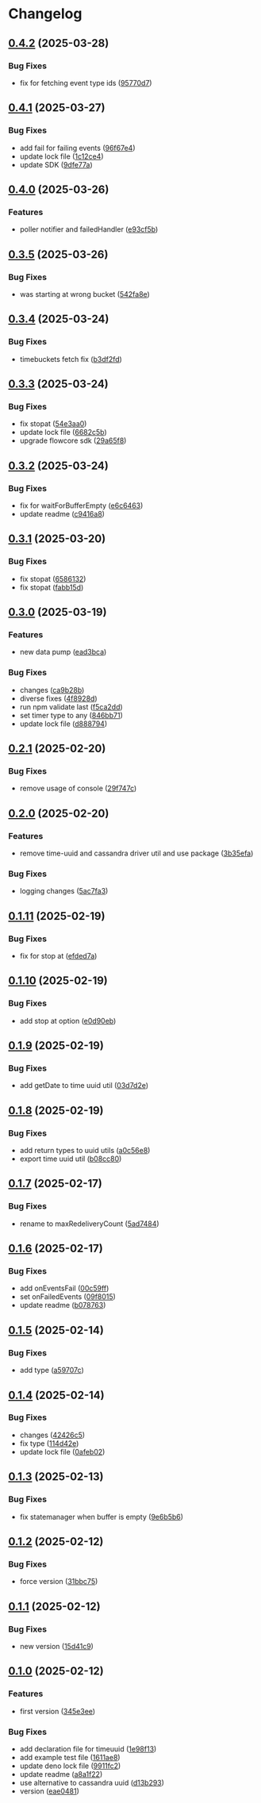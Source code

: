 # Changelog

## [0.4.2](https://github.com/flowcore-io/data-pump/compare/v0.4.1...v0.4.2) (2025-03-28)


### Bug Fixes

* fix for fetching event type ids ([95770d7](https://github.com/flowcore-io/data-pump/commit/95770d794dbe177778b3c2fb6318601e6106d73e))

## [0.4.1](https://github.com/flowcore-io/data-pump/compare/v0.4.0...v0.4.1) (2025-03-27)


### Bug Fixes

* add fail for failing events ([96f67e4](https://github.com/flowcore-io/data-pump/commit/96f67e49650c8f81dbd65831ab77adca490bb353))
* update lock file ([1c12ce4](https://github.com/flowcore-io/data-pump/commit/1c12ce49cafee0f6ecf3d144b262b4fbda6c9d29))
* update SDK ([9dfe77a](https://github.com/flowcore-io/data-pump/commit/9dfe77a608f43791b953b233a9f99c9b8e615cb1))

## [0.4.0](https://github.com/flowcore-io/data-pump/compare/v0.3.5...v0.4.0) (2025-03-26)


### Features

* poller notifier and failedHandler ([e93cf5b](https://github.com/flowcore-io/data-pump/commit/e93cf5ba37f5236d21a7fc9722795fa8f563f97b))

## [0.3.5](https://github.com/flowcore-io/data-pump/compare/v0.3.4...v0.3.5) (2025-03-26)


### Bug Fixes

* was starting at wrong bucket ([542fa8e](https://github.com/flowcore-io/data-pump/commit/542fa8e73ddcb0ef4d4c85ba95d88a693149cc5e))

## [0.3.4](https://github.com/flowcore-io/data-pump/compare/v0.3.3...v0.3.4) (2025-03-24)


### Bug Fixes

* timebuckets fetch fix ([b3df2fd](https://github.com/flowcore-io/data-pump/commit/b3df2fd529415e978f5143c9b7ffd5eea68130f2))

## [0.3.3](https://github.com/flowcore-io/data-pump/compare/v0.3.2...v0.3.3) (2025-03-24)


### Bug Fixes

* fix stopat ([54e3aa0](https://github.com/flowcore-io/data-pump/commit/54e3aa0c2fb73b278d3de3299872c7b726de12dc))
* update lock file ([6682c5b](https://github.com/flowcore-io/data-pump/commit/6682c5bb9157c4e60a63a5c8b0b6d94f65926d57))
* upgrade flowcore sdk ([29a65f8](https://github.com/flowcore-io/data-pump/commit/29a65f8ea7a70b91b4c20df00b67b60d73a5557d))

## [0.3.2](https://github.com/flowcore-io/data-pump/compare/v0.3.1...v0.3.2) (2025-03-24)


### Bug Fixes

* fix for waitForBufferEmpty ([e6c6463](https://github.com/flowcore-io/data-pump/commit/e6c64639ed4a6b5e9b47921185c26d6eea03792b))
* update readme ([c9416a8](https://github.com/flowcore-io/data-pump/commit/c9416a8882617c4b4c0ddda714d82906321b85ca))

## [0.3.1](https://github.com/flowcore-io/data-pump/compare/v0.3.0...v0.3.1) (2025-03-20)


### Bug Fixes

* fix stopat ([6586132](https://github.com/flowcore-io/data-pump/commit/6586132e920cdd68b8450c4bb631fef394a284f6))
* fix stopat ([fabb15d](https://github.com/flowcore-io/data-pump/commit/fabb15d616c34340ef4928fa7a1828bc57b8cdd0))

## [0.3.0](https://github.com/flowcore-io/data-pump/compare/v0.2.1...v0.3.0) (2025-03-19)


### Features

* new data pump ([ead3bca](https://github.com/flowcore-io/data-pump/commit/ead3bca138a38df06f9eb306da6c27de5a5d2b39))


### Bug Fixes

* changes ([ca9b28b](https://github.com/flowcore-io/data-pump/commit/ca9b28b7cfd0e9c110fdc42c0f07771215516702))
* diverse fixes ([4f8928d](https://github.com/flowcore-io/data-pump/commit/4f8928dbabe8460290ec44abe49d045952207188))
* run npm validate last ([f5ca2dd](https://github.com/flowcore-io/data-pump/commit/f5ca2dd8c9571b334f30371083b2df499d1e79bf))
* set timer type to any ([846bb71](https://github.com/flowcore-io/data-pump/commit/846bb7188df2be9af7343d66e10fb90ff654746b))
* update lock file ([d888794](https://github.com/flowcore-io/data-pump/commit/d8887940f16fff7e3357651ceafbc5530f6045c6))

## [0.2.1](https://github.com/flowcore-io/data-pump/compare/v0.2.0...v0.2.1) (2025-02-20)


### Bug Fixes

* remove usage of console ([29f747c](https://github.com/flowcore-io/data-pump/commit/29f747c8ec0f41ab39766df9ef25a8b6fcf6fc91))

## [0.2.0](https://github.com/flowcore-io/data-pump/compare/v0.1.11...v0.2.0) (2025-02-20)


### Features

* remove time-uuid and cassandra driver util and use package ([3b35efa](https://github.com/flowcore-io/data-pump/commit/3b35efa912f430d6404ce30500b7582a2e200526))


### Bug Fixes

* logging changes ([5ac7fa3](https://github.com/flowcore-io/data-pump/commit/5ac7fa3daba5876ea2194c3bb87c2a5819c32159))

## [0.1.11](https://github.com/flowcore-io/data-pump/compare/v0.1.10...v0.1.11) (2025-02-19)


### Bug Fixes

* fix for stop at ([efded7a](https://github.com/flowcore-io/data-pump/commit/efded7ad473e9b533378eb0b0c629ca7805ba2e4))

## [0.1.10](https://github.com/flowcore-io/data-pump/compare/v0.1.9...v0.1.10) (2025-02-19)


### Bug Fixes

* add stop at option ([e0d90eb](https://github.com/flowcore-io/data-pump/commit/e0d90eb48dea096ee8cc9602b9b3acf9a706d7f8))

## [0.1.9](https://github.com/flowcore-io/data-pump/compare/v0.1.8...v0.1.9) (2025-02-19)


### Bug Fixes

* add getDate to time uuid util ([03d7d2e](https://github.com/flowcore-io/data-pump/commit/03d7d2eb8d621368aa08ade148dea7e4561e90e1))

## [0.1.8](https://github.com/flowcore-io/data-pump/compare/v0.1.7...v0.1.8) (2025-02-19)


### Bug Fixes

* add return types to uuid utils ([a0c56e8](https://github.com/flowcore-io/data-pump/commit/a0c56e8d0dd1c9bb27b61e6d27163fa8d16f414a))
* export time uuid util ([b08cc80](https://github.com/flowcore-io/data-pump/commit/b08cc80a9d7ae78dad027a8f370c7af9854acbf0))

## [0.1.7](https://github.com/flowcore-io/data-pump/compare/v0.1.6...v0.1.7) (2025-02-17)


### Bug Fixes

* rename to maxRedeliveryCount ([5ad7484](https://github.com/flowcore-io/data-pump/commit/5ad74848f55e60f37a4a29b40641d72ae9d8596c))

## [0.1.6](https://github.com/flowcore-io/data-pump/compare/v0.1.5...v0.1.6) (2025-02-17)


### Bug Fixes

* add onEventsFail ([00c59ff](https://github.com/flowcore-io/data-pump/commit/00c59ffae41dd64260e99bb439da553865bc5c5b))
* set onFailedEvents ([09f8015](https://github.com/flowcore-io/data-pump/commit/09f8015e2171c587f3e23edd44313cdebe1fcc4f))
* update readme ([b078763](https://github.com/flowcore-io/data-pump/commit/b078763a77994a701929500ac8c09fff1629b941))

## [0.1.5](https://github.com/flowcore-io/data-pump/compare/v0.1.4...v0.1.5) (2025-02-14)


### Bug Fixes

* add type ([a59707c](https://github.com/flowcore-io/data-pump/commit/a59707c52c735acb2c39c9a106698d609eb76a4a))

## [0.1.4](https://github.com/flowcore-io/data-pump/compare/v0.1.3...v0.1.4) (2025-02-14)


### Bug Fixes

* changes ([42426c5](https://github.com/flowcore-io/data-pump/commit/42426c5554fae40586fbd7508c52719d1bbe5808))
* fix type ([114d42e](https://github.com/flowcore-io/data-pump/commit/114d42e492de12c6af4c73c5469914bba8d4f7c3))
* update lock file ([0afeb02](https://github.com/flowcore-io/data-pump/commit/0afeb02c631e80c9fe9cd3bc80fb83d0a72dbbdb))

## [0.1.3](https://github.com/flowcore-io/data-pump/compare/v0.1.2...v0.1.3) (2025-02-13)


### Bug Fixes

* fix statemanager when buffer is empty ([9e6b5b6](https://github.com/flowcore-io/data-pump/commit/9e6b5b6f7806b2c294faceaaf2b49141e51231dc))

## [0.1.2](https://github.com/flowcore-io/data-pump/compare/v0.1.1...v0.1.2) (2025-02-12)


### Bug Fixes

* force version ([31bbc75](https://github.com/flowcore-io/data-pump/commit/31bbc75c9173bff7c3db18ecb244103e84e152e1))

## [0.1.1](https://github.com/flowcore-io/data-pump/compare/v0.1.0...v0.1.1) (2025-02-12)


### Bug Fixes

* new version ([15d41c9](https://github.com/flowcore-io/data-pump/commit/15d41c907a105d8b052ace3b8b6e5064b3f7c4e6))

## [0.1.0](https://github.com/flowcore-io/data-pump/compare/v0.0.1...v0.1.0) (2025-02-12)


### Features

* first version ([345e3ee](https://github.com/flowcore-io/data-pump/commit/345e3ee17067080a6f68cbb5819bfd99edfccdc1))


### Bug Fixes

* add declaration file for timeuuid ([1e98f13](https://github.com/flowcore-io/data-pump/commit/1e98f137a45e79b45fefbfb393bf58f772e293ce))
* add example test file ([1611ae8](https://github.com/flowcore-io/data-pump/commit/1611ae8e35a859c8aced6586c8addbec6d334f3c))
* update deno lock file ([9911fc2](https://github.com/flowcore-io/data-pump/commit/9911fc2645cd4c2e29dd8502e65feea4fccec6e7))
* update readme ([a8a1f22](https://github.com/flowcore-io/data-pump/commit/a8a1f229aeeb4742ce6da52fba29882376b3bd15))
* use alternative to cassandra uuid ([d13b293](https://github.com/flowcore-io/data-pump/commit/d13b293450e9d3f9db9f9f2466ea84b0ea5e40f1))
* version ([eae0481](https://github.com/flowcore-io/data-pump/commit/eae0481864963a5de0b18b5d44bbf5acd45609d4))
